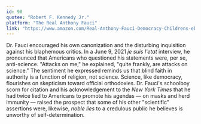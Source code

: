 ```yaml
---
id: 98
quotee: "Robert F. Kennedy Jr."
platform: "The Real Anthony Fauci"
link: "https://www.amazon.com/Real-Anthony-Fauci-Democracy-Childrens-ebook/dp/B08X5YWRRP/ref=sr_1_1?crid=1HJS987Y7B0G4&keywords=the+real+anthony+fauci+robert+kennedy&qid=1640120056&sprefix=the+real+an%2Caps%2C103&sr=8-1"
---
```


Dr. Fauci encouraged his own canonization and the disturbing inquisition against his blaphemous critics. In a June 9, 2021 _je suis l'etat_ interview, he pronounced that Americans who questioned his statements were, per se, anti-science. "Attacks on me," he explained, "quite frankly, are attacks on science." The sentiment he expressed reminds us that blind faith in authority is a function of religion, not science. Science, like democracy, flourishes on skepticism toward official orthodoxies. Dr. Fauci's schoolboy scorn for citation and his acknowledgement to the _New York Times_ that he had twice lied to Americans to promote his agendas — on masks and herd immunity — raised the prospect that some of his other "scientific" assertions were, likewise, _noble lies_ to a credulous public he believes is unworthy of self-determination.
